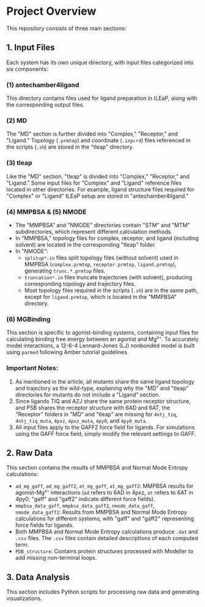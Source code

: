 # Project Overview
This repository consists of three main sections:

## 1. Input Files
Each system has its own unique directory, with input files categorized into six components:

### (1) antechamber4ligand
This directory contains files used for ligand preparation in tLEaP, along with the corresponding output files.

### (2) MD
The "MD" section is further divided into "Complex," "Receptor," and "Ligand." Topology (`.prmtop`) and coordinate (`.inpcrd`) files referenced in the scripts (`.sh`) are stored in the "tleap" directory.

### (3) tleap
Like the "MD" section, "tleap" is divided into "Complex," "Receptor," and "Ligand." Some input files for "Complex" and "Ligand" reference files located in other directories. For example, ligand structure files required for "Complex" or "Ligand" tLEaP setup are stored in "antechamber4ligand."

### (4) MMPBSA & (5) NMODE
- The "MMPBSA" and "NMODE" directories contain "STM" and "MTM" subdirectories, which represent different calculation methods.
- In "MMPBSA," topology files for complex, receptor, and ligand (including solvent) are located in the corresponding "tleap" folder.
- In "NMODE":
  - `splitup*.in` files split topology files (without solvent) used in MMPBSA (`complex.prmtop`, `receptor.prmtop`, `ligand.prmtop`), generating `trunc.*.prmtop` files.
  - `truncation*.in` files truncate trajectories (with solvent), producing corresponding topology and trajectory files.
  - Most topology files required in the scripts (`.sh`) are in the same path, except for `ligand.prmtop`, which is located in the "MMPBSA" directory.

### (6) MGBinding
This section is specific to agonist-binding systems, containing input files for calculating binding free energy between an agonist and Mg²⁺. To accurately model interactions, a 12-6-4 Lennard-Jones (LJ) nonbonded model is built using `parmed` following Amber tutorial guidelines.

### Important Notes:
1. As mentioned in the article, all mutants share the same ligand topology and trajectory as the wild-type, explaining why the "MD" and "tleap" directories for mutants do not include a "Ligand" section.
2. Since ligands TIQ and AZJ share the same protein receptor structure, and PSB shares the receptor structure with 6AD and 6AT, the "Receptor" folders in "MD" and "tleap" are missing for `4ntj_tiq`, `4ntj_tiq_muta`, `4pxz`, `4pxz_muta`, `4py0`, and `4py0_muta`.
3. All input files apply to the GAFF2 force field for ligands. For simulations using the GAFF force field, simply modify the relevant settings to GAFF.

## 2. Raw Data
This section contains the results of MMPBSA and Normal Mode Entropy calculations:
- `ad_mg_gaff`, `ad_mg_gaff2`, `at_mg_gaff`, `at_mg_gaff2`: MMPBSA results for agonist-Mg²⁺ interactions (`ad` refers to 6AD in 4pxz, `at` refers to 6AT in 4py0; "gaff" and "gaff2" indicate different force fields).
- `mmpbsa_data_gaff`, `mmpbsa_data_gaff2`, `nmode_data_gaff`, `nmode_data_gaff2`: Results from MMPBSA and Normal Mode Entropy calculations for different systems, with "gaff" and "gaff2" representing force fields for ligands.
- Both MMPBSA and Normal Mode Entropy calculations produce `.dat` and `.csv` files. The `.csv` files contain detailed descriptions of each computed term.
- `PDB_structure`: Contains protein structures processed with Modeller to add missing non-terminal loops.

## 3. Data Analysis
This section includes Python scripts for processing raw data and generating visualizations.
